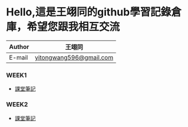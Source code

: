 Hello,這是王翊同的github學習記錄倉庫，希望您跟我相互交流
=============================================


|Author|王翊同|
|---|---
|E-mail|yitongwang596@gmail.com

### WEEK1
* [課堂筆記](https://github.com/Walton0716/WaltonRepository/blob/master/WEEK1/LearningNote20190924.txt)

### WEEK2
* [課堂筆記]()
